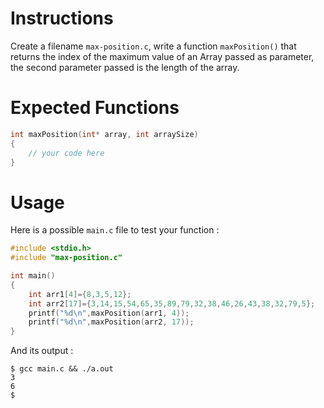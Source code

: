 # Instructions

Create a filename `max-position.c`, write a function `maxPosition()` that returns the index of the maximum value of an Array passed as parameter, the second parameter passed is the length of the array.

# Expected Functions

```C
int maxPosition(int* array, int arraySize)
{
    // your code here
}
```

# Usage

Here is a possible `main.c` file to test your function :

```C
#include <stdio.h>
#include "max-position.c"

int main()
{
    int arr1[4]={8,3,5,12};
    int arr2[17]={3,14,15,54,65,35,89,79,32,38,46,26,43,38,32,79,5};
    printf("%d\n",maxPosition(arr1, 4));
    printf("%d\n",maxPosition(arr2, 17));
}
```

And its output :

```
$ gcc main.c && ./a.out
3
6
$
```
